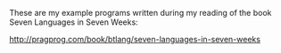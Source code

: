 These are my example programs written during my reading of the book Seven Languages in Seven Weeks:

http://pragprog.com/book/btlang/seven-languages-in-seven-weeks
